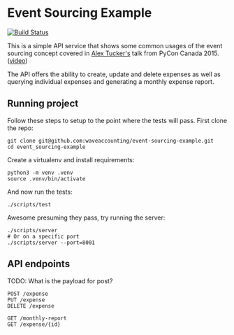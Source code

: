 # Event Sourcing Example

[![Build Status](https://travis-ci.org/waveaccounting/event-sourcing-example.svg?branch=master)](https://travis-ci.org/waveaccounting/event-sourcing-example)

This is a simple API service that shows some common usages of the event sourcing concept covered in [Alex Tucker's](https://github.com/alextucker) talk from PyCon Canada 2015. ([video](https://2015.pycon.ca/en/schedule/39/))

The API offers the ability to create, update and delete expenses as well as querying individual expenses and generating a monthly expense report.


## Running project

Follow these steps to setup to the point where the tests will pass. First clone the repo:

    git clone git@github.com:waveaccounting/event-sourcing-example.git
    cd event_sourcing-example

Create a virtualenv and install requirements:

    python3 -m venv .venv
    source .venv/bin/activate

And now run the tests:

    ./scripts/test

Awesome presuming they pass, try running the server:

    ./scripts/server
    # Or on a specific port
    ./scripts/server --port=8001


## API endpoints

TODO: What is the payload for post?

    POST /expense
    PUT /expense
    DELETE /expense

    GET /monthly-report
    GET /expense/{id}
